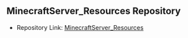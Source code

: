 ## MinecraftServer_Resources Repository

- Repository Link: [MinecraftServer_Resources](https://github.com/mhmatthewhugley/MinecraftServer_Resources)

